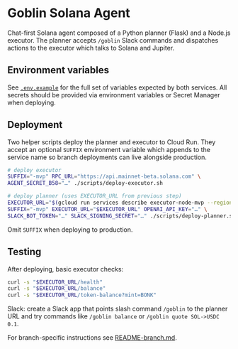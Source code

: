# Goblin Solana Agent

Chat-first Solana agent composed of a Python planner (Flask) and a Node.js
executor. The planner accepts `/goblin` Slack commands and dispatches actions to
the executor which talks to Solana and Jupiter.

## Environment variables

See [`.env.example`](./.env.example) for the full set of variables expected by
both services. All secrets should be provided via environment variables or
Secret Manager when deploying.

## Deployment

Two helper scripts deploy the planner and executor to Cloud Run. They accept an
optional `SUFFIX` environment variable which appends to the service name so
branch deployments can live alongside production.

```bash
# deploy executor
SUFFIX="-mvp" RPC_URL="https://api.mainnet-beta.solana.com" \
AGENT_SECRET_B58="…" ./scripts/deploy-executor.sh

# deploy planner (uses EXECUTOR_URL from previous step)
EXECUTOR_URL="$(gcloud run services describe executor-node-mvp --region australia-southeast1 --format='value(status.url)')"
SUFFIX="-mvp" EXECUTOR_URL="$EXECUTOR_URL" OPENAI_API_KEY="…" \
SLACK_BOT_TOKEN="…" SLACK_SIGNING_SECRET="…" ./scripts/deploy-planner.sh
```

Omit `SUFFIX` when deploying to production.

## Testing

After deploying, basic executor checks:

```bash
curl -s "$EXECUTOR_URL/health"
curl -s "$EXECUTOR_URL/balance"
curl -s "$EXECUTOR_URL/token-balance?mint=BONK"
```

Slack: create a Slack app that points slash command `/goblin` to the planner
URL and try commands like `/goblin balance` or `/goblin quote SOL->USDC 0.1`.

For branch-specific instructions see [README-branch.md](./README-branch.md).

